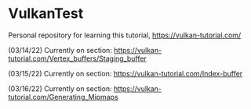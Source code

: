 # VulkanTest
Personal repository for learning this tutorial, https://vulkan-tutorial.com/

(03/14/22) Currently on section: https://vulkan-tutorial.com/Vertex_buffers/Staging_buffer

(03/15/22) Currently on section: https://vulkan-tutorial.com/Index-buffer

(03/16/22) Currently on section: https://vulkan-tutorial.com/Generating_Mipmaps
